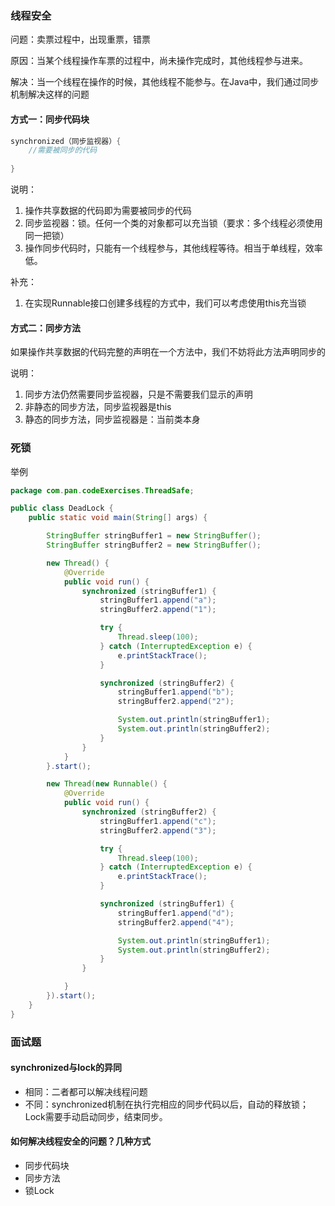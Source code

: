 ### 线程安全

问题：卖票过程中，出现重票，错票

原因：当某个线程操作车票的过程中，尚未操作完成时，其他线程参与进来。

解决：当一个线程在操作的时候，其他线程不能参与。在Java中，我们通过同步机制解决这样的问题

#### 方式一：同步代码块

```java
synchronized（同步监视器）{
	//需要被同步的代码
    
}
```

说明：

1. 操作共享数据的代码即为需要被同步的代码
2. 同步监视器：锁。任何一个类的对象都可以充当锁（要求：多个线程必须使用同一把锁）
3. 操作同步代码时，只能有一个线程参与，其他线程等待。相当于单线程，效率低。

补充：

1. 在实现Runnable接口创建多线程的方式中，我们可以考虑使用this充当锁

#### 方式二：同步方法

如果操作共享数据的代码完整的声明在一个方法中，我们不妨将此方法声明同步的

说明：

1. 同步方法仍然需要同步监视器，只是不需要我们显示的声明
2. 非静态的同步方法，同步监视器是this
3. 静态的同步方法，同步监视器是：当前类本身

### 死锁

举例

```java
package com.pan.codeExercises.ThreadSafe;

public class DeadLock {
    public static void main(String[] args) {

        StringBuffer stringBuffer1 = new StringBuffer();
        StringBuffer stringBuffer2 = new StringBuffer();

        new Thread() {
            @Override
            public void run() {
                synchronized (stringBuffer1) {
                    stringBuffer1.append("a");
                    stringBuffer2.append("1");

                    try {
                        Thread.sleep(100);
                    } catch (InterruptedException e) {
                        e.printStackTrace();
                    }

                    synchronized (stringBuffer2) {
                        stringBuffer1.append("b");
                        stringBuffer2.append("2");

                        System.out.println(stringBuffer1);
                        System.out.println(stringBuffer2);
                    }
                }
            }
        }.start();

        new Thread(new Runnable() {
            @Override
            public void run() {
                synchronized (stringBuffer2) {
                    stringBuffer1.append("c");
                    stringBuffer2.append("3");

                    try {
                        Thread.sleep(100);
                    } catch (InterruptedException e) {
                        e.printStackTrace();
                    }

                    synchronized (stringBuffer1) {
                        stringBuffer1.append("d");
                        stringBuffer2.append("4");

                        System.out.println(stringBuffer1);
                        System.out.println(stringBuffer2);
                    }
                }

            }
        }).start();
    }
}

```

### 面试题

#### synchronized与lock的异同

- 相同：二者都可以解决线程问题
- 不同：synchronized机制在执行完相应的同步代码以后，自动的释放锁；Lock需要手动启动同步，结束同步。

#### 如何解决线程安全的问题？几种方式

- 同步代码块
- 同步方法
- 锁Lock
